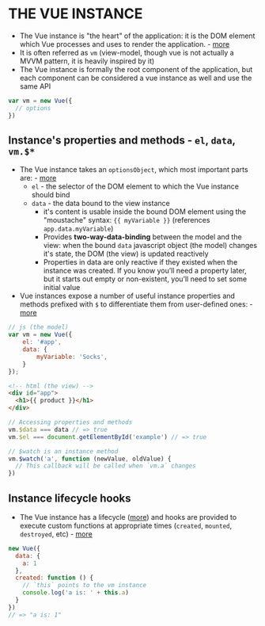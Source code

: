 # THE VUE INSTANCE

* The Vue instance is "the heart" of the application: it is the DOM element which Vue processes and uses to render the application. - [more](https://vuejs.org/v2/guide/instance.html#Creating-a-Vue-Instance)
* It is often referred as `vm` (view-model, though vue is not actually a MVVM pattern, it is heavily inspired by it)
* The Vue instance is formally the root component of the application, but each component can be considered a vue instance as well and use the same API

```js
var vm = new Vue({
  // options
})
```

## Instance's properties and methods - `el`, `data`, `vm.$*`

* The Vue instance takes an `optionsObject`, which most important parts are: - [more](https://vuejs.org/v2/guide/instance.html#Data-and-Methods)
  * `el` - the selector of the DOM element to which the Vue instance should bind
  * `data` - the data bound to the view instance
    * it's content is usable inside the bound DOM element using the "moustache" syntax: `{{ myVariable }}` (references `app.data.myVariable`)
    * Provides __two-way-data-binding__ between the model and the view: when the bound `data` javascript object (the model) changes it's state, the DOM (the view) is updated reactively
    * Properties in data are only reactive if they existed when the instance was created. If you know you’ll need a property later, but it starts out empty or non-existent, you’ll need to set some initial value
* Vue instances expose a number of useful instance properties and methods prefixed with `$` to differentiate them from user-defined ones: - [more](https://vuejs.org/v2/guide/instance.html#Data-and-Methods)


```js
// js (the model)
var vm = new Vue({
    el: '#app', 
    data: {
        myVariable: 'Socks',
    }
});
```
```html
<!-- html (the view) -->
<div id="app">
  <h1>{{ product }}</h1>
</div>
```
```js
// Accessing properties and methods
vm.$data === data // => true
vm.$el === document.getElementById('example') // => true

// $watch is an instance method
vm.$watch('a', function (newValue, oldValue) {
  // This callback will be called when `vm.a` changes
})
```

## Instance lifecycle hooks

* The Vue instance has a lifecycle ([more](https://vuejs.org/v2/guide/instance.html#Lifecycle-Diagram)) and hooks are provided to execute custom functions at appropriate times (`created`, `mounted`, `destroyed`, etc) - [more](https://vuejs.org/v2/guide/instance.html#Instance-Lifecycle-Hooks)

```js
new Vue({
  data: {
    a: 1
  },
  created: function () {
    // `this` points to the vm instance
    console.log('a is: ' + this.a)
  }
})
// => "a is: 1"
```
